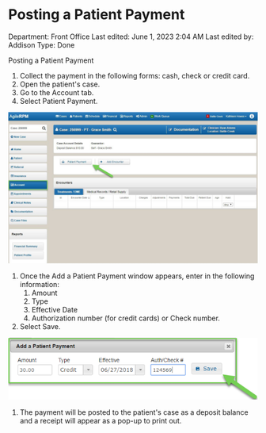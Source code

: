 # Posting a Patient Payment

Department: Front Office
Last edited: June 1, 2023 2:04 AM
Last edited by: Addison
Type: Done

Posting a Patient Payment

1. Collect the payment in the following forms: cash, check or credit card.
2. Open the patient's case.
3. Go to the Account tab.
4. Select Patient Payment.

![Posting%20a%20Patient%20Payment%20020309295d10484390636968b40ad143/image2.jpeg](Posting%20a%20Patient%20Payment%20020309295d10484390636968b40ad143/image2.jpeg)

1. Once the Add a Patient Payment window appears, enter in the following information:
    1. Amount
    2. Type
    3. Effective Date
    4. Authorization number (for credit cards) or Check number.
2. Select Save.

![Posting%20a%20Patient%20Payment%20020309295d10484390636968b40ad143/image3.png](Posting%20a%20Patient%20Payment%20020309295d10484390636968b40ad143/image3.png)

1. The payment will be posted to the patient's case as a deposit balance and a receipt will appear as a pop-up to print out.